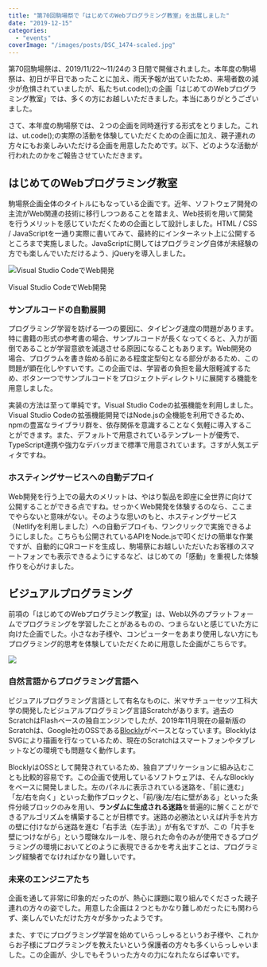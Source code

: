 ```yaml
---
title: "第70回駒場祭で「はじめてのWebプログラミング教室」を出展しました"
date: "2019-12-15"
categories: 
  - "events"
coverImage: "/images/posts/DSC_1474-scaled.jpg"
---
```


第70回駒場祭は、2019/11/22〜11/24の３日間で開催されました。本年度の駒場祭は、初日が平日であったことに加え、雨天予報が出ていたため、来場者数の減少が危惧されていましたが、私たちut.code();の企画「はじめてのWebプログラミング教室」では、多くの方にお越しいただきました。本当にありがとうございました。

さて、本年度の駒場祭では、２つの企画を同時進行する形式をとりました。これは、ut.code();の実際の活動を体験していただくための企画に加え、親子連れの方々にもお楽しみいただける企画を用意したためです。以下、どのような活動が行われたのかをご報告させていただきます。

## はじめてのWebプログラミング教室

駒場祭企画全体のタイトルにもなっている企画です。近年、ソフトウェア開発の主流がWeb関連の技術に移行しつつあることを踏まえ、Web技術を用いて開発を行うメリットを感じていただくための企画として設計しました。HTML / CSS / JavaScriptを一通り実際に書いてみて、最終的にインターネット上に公開するところまで実施しました。JavaScriptに関してはプログラミング自体が未経験の方でも楽しんでいただけるよう、jQueryを導入しました。

![Visual Studio CodeでWeb開発](images/image-38-1024x581.png)

Visual Studio CodeでWeb開発

### サンプルコードの自動展開

プログラミング学習を妨げる一つの要因に、タイピング速度の問題があります。特に書籍の形式の参考書の場合、サンプルコードが長くなってくると、入力が面倒であることが学習意欲を減退させる原因になることもあります。Web開発の場合、プログラムを書き始める前にある程度定型句となる部分があるため、この問題が顕在化しやすいです。この企画では、学習者の負担を最大限軽減するため、ボタン一つでサンプルコードをプロジェクトディレクトリに展開する機能を用意しました。

実装の方法は至って単純です。Visual Studio Codeの拡張機能を利用しました。Visual Studio Codeの拡張機能開発ではNode.jsの全機能を利用できるため、npmの豊富なライブラリ群を、依存関係を意識することなく気軽に導入することができます。また、デフォルトで用意されているテンプレートが優秀で、TypeScript連携や強力なデバッガまで標準で用意されています。さすが人気エディタですね。

### ホスティングサービスへの自動デプロイ

Web開発を行う上での最大のメリットは、やはり製品を即座に全世界に向けて公開することができる点ですね。せっかくWeb開発を体験するのなら、ここまでやらないと意味がない。そのような思いのもと、ホスティングサービス（Netlifyを利用しました）への自動デプロイも、ワンクリックで実施できるようにしました。こちらも公開されているAPIをNode.jsで叩くだけの簡単な作業ですが、自動的にQRコードを生成し、駒場祭にお越しいただいたお客様のスマートフォンでも表示できるようにするなど、はじめての「感動」を重視した体験作りを心がけました。

## ビジュアルプログラミング

前項の「はじめてのWebプログラミング教室」は、Web以外のプラットフォームでプログラミングを学習したことがあるものの、つまらないと感じていた方に向けた企画でした。小さなお子様や、コンピューターをあまり使用しない方にもプログラミング的思考を体験していただくために用意した企画がこちらです。

![](images/image-42-1024x652.png)

### 自然言語からプログラミング言語へ

ビジュアルプログラミング言語として有名なものに、米マサチューセッツ工科大学の開発したビジュアルプログラミング言語Scratchがあります。過去のScratchはFlashベースの独自エンジンでしたが、2019年11月現在の最新版のScratchは、Google社のOSSである[Blockly](https://developers.google.com/blockly)がベースとなっています。BlocklyはSVGにより描画を行なっているため、現在のScratchはスマートフォンやタブレットなどの環境でも問題なく動作します。

BlocklyはOSSとして開発されているため、独自アプリケーションに組み込むことも比較的容易です。この企画で使用しているソフトウェアは、そんなBlocklyをベースに開発しました。左のパネルに表示されている迷路を、「前に進む」「左/右を向く」といった動作ブロックと、「前/後/左/右に壁がある」といった条件分岐ブロックのみを用い、**ランダムに生成される迷路**を普遍的に解くことができるアルゴリズムを構築することが目標です。迷路の必勝法といえば片手を片方の壁に付けながら迷路を進む「右手法（左手法）」が有名ですが、この「片手を壁につけながら」という曖昧なルールを、限られた命令のみが使用できるプログラミングの環境においてどのように表現できるかを考え出すことは、プログラミング経験者でなければかなり難しいです。

### 未来のエンジニアたち

企画を通して非常に印象的だったのが、熱心に課題に取り組んでくださった親子連れの方々の姿でした。用意した企画は２つともかなり難しめだったにも関わらず、楽しんでいただけた方々が多かったようです。

また、すでにプログラミング学習を始めていらっしゃるというお子様や、これからお子様にプログラミングを教えたいという保護者の方々も多くいらっしゃいました。この企画が、少しでもそういった方々の力になれたならば幸いです。
